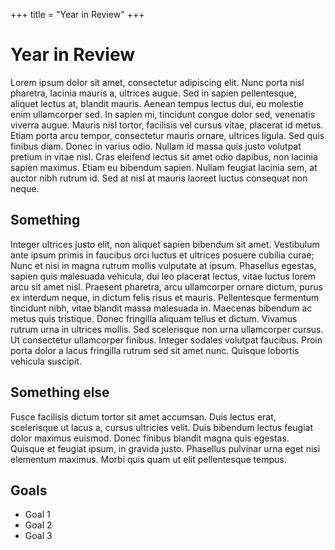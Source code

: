 +++
title = "Year in Review"
+++

# Year in Review

Lorem ipsum dolor sit amet, consectetur adipiscing elit. Nunc porta nisl pharetra, lacinia mauris a, ultrices augue. Sed in sapien pellentesque, aliquet lectus at, blandit mauris. Aenean tempus lectus dui, eu molestie enim ullamcorper sed. In sapien mi, tincidunt congue dolor sed, venenatis viverra augue. Mauris nisl tortor, facilisis vel cursus vitae, placerat id metus. Etiam porta arcu tempor, consectetur mauris ornare, ultrices ligula. Sed quis finibus diam. Donec in varius odio. Nullam id massa quis justo volutpat pretium in vitae nisl. Cras eleifend lectus sit amet odio dapibus, non lacinia sapien maximus. Etiam eu bibendum sapien. Nullam feugiat lacinia sem, at auctor nibh rutrum id. Sed at nisl at mauris laoreet luctus consequat non neque.

## Something

Integer ultrices justo elit, non aliquet sapien bibendum sit amet. Vestibulum ante ipsum primis in faucibus orci luctus et ultrices posuere cubilia curae; Nunc et nisi in magna rutrum mollis vulputate at ipsum. Phasellus egestas, sapien quis malesuada vehicula, dui leo placerat lectus, vitae luctus lorem arcu sit amet nisl. Praesent pharetra, arcu ullamcorper ornare dictum, purus ex interdum neque, in dictum felis risus et mauris. Pellentesque fermentum tincidunt nibh, vitae blandit massa malesuada in. Maecenas bibendum ac metus quis tristique. Donec fringilla aliquam tellus et dictum. Vivamus rutrum urna in ultrices mollis. Sed scelerisque non urna ullamcorper cursus. Ut consectetur ullamcorper finibus. Integer sodales volutpat faucibus. Proin porta dolor a lacus fringilla rutrum sed sit amet nunc. Quisque lobortis vehicula suscipit.

## Something else

Fusce facilisis dictum tortor sit amet accumsan. Duis lectus erat, scelerisque ut lacus a, cursus ultricies velit. Duis bibendum lectus feugiat dolor maximus euismod. Donec finibus blandit magna quis egestas. Quisque et feugiat ipsum, in gravida justo. Phasellus pulvinar urna eget nisi elementum maximus. Morbi quis quam ut elit pellentesque tempus.

## Goals

- Goal 1
- Goal 2
- Goal 3
